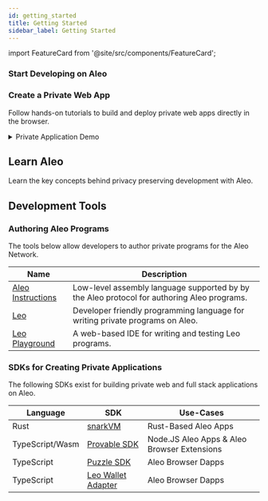```yaml
---
id: getting_started
title: Getting Started
sidebar_label: Getting Started
---
```


import FeatureCard from '@site/src/components/FeatureCard';

### Start Developing on Aleo

<div style={{
  display: 'grid',
  gridTemplateColumns: 'repeat(2, minmax(0, 1fr))',
  gap: '1.5rem',
  width: '100%',
  margin: '2rem 0'
}}>

<FeatureCard
  title="🚀 Quick Start"
  description="Build a Leo program and deploy it to Aleo."
  link="/guides/introduction/quick_start"
/>

<FeatureCard
  title="🦁 Local Setup"
  description="Setup a local development environment."
  link="/guides/introduction/installation"
/>

</div>

### Create a Private Web App

Follow hands-on tutorials to build and deploy private web apps directly in the browser.

<div style={{
  display: 'grid',
  gridTemplateColumns: 'repeat(2, minmax(0, 1fr))',
  gap: '1.5rem',
  width: '100%',
  margin: '2rem 0'
}}>

<FeatureCard
  title="Make a Private Web App"
  description="Build a private full stack app."
  link="https://github.com/ProvableHQ/zk-auction-example?tab=readme-ov-file#private-auctions-with-aleo"
/>

<FeatureCard
  title="Try Privacy on the Web"
  description="Try a live privacy preserving web app."
  link="https://stackblitz.com/github/ProvableHQ/zk-auction-example"
/>

</div>

<div style={{
  width: '100%',
  margin: '2rem 0'
}}>
  <details style={{
    background: '#1a1f2e',
    borderRadius: '8px',
    border: '1px solid #2d3748',
    overflow: 'hidden'
  }}>
    <summary style={{
      padding: '1.25rem',
      color: '#e2e8f0',
      fontSize: '1.125rem',
      fontWeight: '600',
      listStyle: 'none',
      cursor: 'pointer',
    }}>
      Private Application Demo
    </summary>

    <div style={{ padding: '1.25rem', background: '#151922' }}>
      <div style={{ position: 'relative', paddingBottom: '56.25%', height: 0 }}>
        <iframe
          src="https://player.vimeo.com/video/1080014879?h=b4e53cd085&badge=0&autopause=0&player_id=0&app_id=58479"
          style={{
            position: 'absolute',
            top: 0,
            left: 0,
            width: '100%',
            height: '100%',
          }}
          frameBorder="0"
          allow="autoplay; fullscreen; picture-in-picture"
          allowFullScreen
          title="Zero Knowledge Auctions"
        />
      </div>
    </div>
  </details>
</div>


## Learn Aleo

Learn the key concepts behind privacy preserving development with Aleo.

<div style={{
  display: 'grid',
  gridTemplateColumns: 'repeat(2, minmax(0, 1fr))',
  gap: '1.5rem',
  width: '100%',
  margin: '2rem 0'
}}>

<div style={{ display: 'flex', flexDirection: 'column', gap: '1.5rem' }}>
  <FeatureCard
    title="Accounts"
    description="Learn about Aleo accounts and how they work."
    link="/concepts/fundamentals/accounts"
  />
  <FeatureCard
    title="Transfers"
    description="Understand how private transfers work in Aleo."
    link="/concepts/fundamentals/transfers"
  />
  <FeatureCard
    title="Fees"
    description="Learn about transaction fees and how they're calculated."
    link="/concepts/fundamentals/transaction_fees"
  />
</div>

<div style={{ display: 'flex', flexDirection: 'column', gap: '1.5rem' }}>
  <FeatureCard
    title="Programs"
    description="Explore how to write and deploy Aleo programs."
    link="/concepts/fundamentals/programs"
  />
  <FeatureCard
    title="Transactions"
    description="Understand the structure and lifecycle of Aleo transactions."
    link="/concepts/fundamentals/transactions"
  />
  <FeatureCard
    title="Program State"
    description="Learn about managing program state in Aleo."
    link="/concepts/fundamentals/public_private"
  />
</div>

</div>

## Development Tools

### Authoring Aleo Programs

The tools below allow developers to author private programs for the Aleo Network.

<!-- markdown-link-check-disable -->
| Name                                         | Description                                                                                |
|----------------------------------------------|--------------------------------------------------------------------------------------------|
| [Aleo Instructions](/guides/aleo/aleo)     | Low-level assembly language supported by by the Aleo protocol for authoring Aleo programs. |
| [Leo](https://docs.leo-lang.org/leo)         | Developer friendly programming language for writing private programs on Aleo.              |
| [Leo Playground](https://play.leo-lang.org/) | A web-based IDE for writing and testing Leo programs.                                      |
<!-- markdown-link-check-enable -->

### SDKs for Creating Private Applications

The following SDKs exist for building private web and full stack applications on Aleo.

| Language        | SDK                                                                            | Use-Cases                                   |
|-----------------|--------------------------------------------------------------------------------|---------------------------------------------|
| Rust            | [snarkVM](https://github.com/ProvableHQ/snarkVM)                               | Rust-Based Aleo Apps
| TypeScript/Wasm | [Provable SDK](https://docs.explorer.provable.com/docs/sdk/92sd7hgph3ggt-overview) | Node.JS Aleo Apps & Aleo Browser Extensions |                      |  
| TypeScript      | [Puzzle SDK](https://docs.puzzle.online/)                                      | Aleo Browser Dapps                          |
| TypeScript      | [Leo Wallet Adapter](https://docs.leo.app/aleo-wallet-adapter)                 | Aleo Browser Dapps                          |


